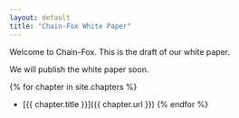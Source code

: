 ```yaml
---
layout: default
title: "Chain-Fox White Paper"
---
```


Welcome to Chain-Fox. This is the draft of our white paper.


We will publish the white paper soon.


{% for chapter in site.chapters %}
- [{{ chapter.title }}]({{ chapter.url }})
{% endfor %}